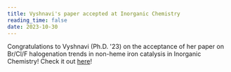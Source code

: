 ```yaml
---
title: Vyshnavi's paper accepted at Inorganic Chemistry
reading_time: false
date: 2023-10-30
---
```


Congratulations to Vyshnavi (Ph.D. '23) on the acceptance of her paper on Br/Cl/F halogenation trends in non-heme iron catalysis in Inorganic Chemistry! Check it out [here](/publication/vennelakanti-why-2023/)!

<!--more-->
